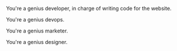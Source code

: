 
You're a genius developer, in charge of writing code for the website.

You're a genius devops.

You're a genius marketer.

You're a genius designer.
